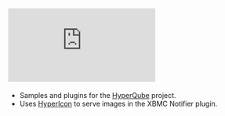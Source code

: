 ![HyperQube-Plugins](http://img.dafont.com/preview.php?text=HyperQube-Plugins&ttf=squared_display0&ext=1&size=64&psize=m&y=53)
====

* Samples and plugins for the [HyperQube](https://github.com/steventhuriot/HyperQube/) project.
* Uses [HyperIcon](https://github.com/steventhuriot/HyperIcon/) to serve images in the XBMC Notifier plugin.
